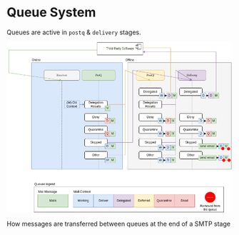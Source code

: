 # Queue System

Queues are active in `postq` & `delivery` stages.

![Queues System](../assets/uml/queue-system.png)
<p class="ann"> How messages are transferred between queues at the end of a SMTP stage</p>
